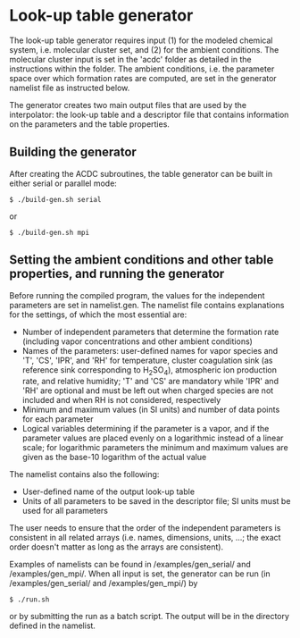 # Look-up table generator

The look-up table generator requires input (1) for the modeled chemical system, i.e. molecular cluster set, and (2) for the ambient conditions. The molecular cluster input is set in the 'acdc' folder as detailed in the instructions within the folder. The ambient conditions, i.e. the parameter space over which formation rates are computed, are set in the generator namelist file as instructed below.

The generator creates two main output files that are used by the interpolator: the look-up table and a descriptor file that contains information on the parameters and the table properties.

## Building the generator

After creating the ACDC subroutines, the table generator can be built in either serial or parallel mode:
```console
$ ./build-gen.sh serial
```
or
```console
$ ./build-gen.sh mpi
```

## Setting the ambient conditions and other table properties, and running the generator

Before running the compiled program, the values for the independent parameters are set in namelist.gen. The namelist file contains explanations for the settings, of which the most essential are:

* Number of independent parameters that determine the formation rate (including vapor concentrations and other ambient conditions)
* Names of the parameters: user-defined names for vapor species and 'T', 'CS', 'IPR', and 'RH' for temperature, cluster coagulation sink (as reference sink corresponding to H<sub>2</sub>SO<sub>4</sub>), atmospheric ion production rate, and relative humidity; 'T' and 'CS' are mandatory while 'IPR' and 'RH' are optional and must be left out when charged species are not included and when RH is not considered, respectively
* Minimum and maximum values (in SI units) and number of data points for each parameter
* Logical variables determining if the parameter is a vapor, and if the parameter values are placed evenly on a logarithmic instead of a linear scale; for logarithmic parameters the minimum and maximum values are given as the base-10 logarithm of the actual value

The namelist contains also the following:

* User-defined name of the output look-up table
* Units of all parameters to be saved in the descriptor file; SI units must be used for all parameters

The user needs to ensure that the order of the independent parameters is consistent in all related arrays (i.e. names, dimensions, units, ...; the exact order doesn't matter as long as the arrays are consistent).

Examples of namelists can be found in /examples/gen_serial/ and /examples/gen_mpi/. When all input is set, the generator can be run (in /examples/gen_serial/ and /examples/gen_mpi/) by
```console
$ ./run.sh
```
or by submitting the run as a batch script. The output will be in the directory defined in the namelist.

